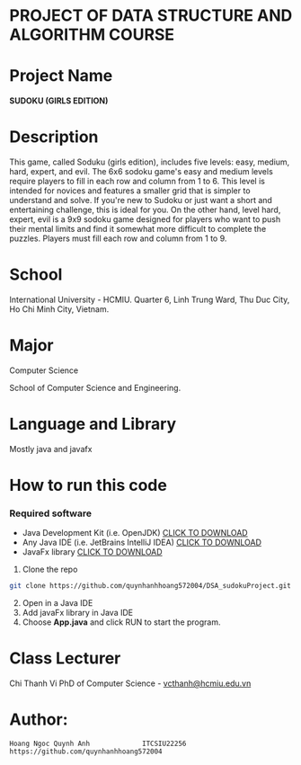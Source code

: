 # PROJECT OF DATA STRUCTURE AND ALGORITHM COURSE
# Project Name
 **SUDOKU (GIRLS EDITION)**

# Description
This game, called Soduku (girls edition), includes five levels: easy, medium, hard, expert, and evil.
 The 6x6 sodoku game's easy and medium levels require players to fill in each row and column from 1 to 6. 
 This level is intended for novices and features a smaller grid that is simpler to understand and solve.
 If you're new to Sudoku or just want a short and entertaining challenge, this is ideal for you. 
 On the other hand, level hard, expert, evil is a 9x9 sodoku game designed for players who want to push their mental 
 limits and find it somewhat more difficult to complete the puzzles. Players must fill each row and column from 1 to 9.

# School
International University - HCMIU.
Quarter 6, Linh Trung Ward, Thu Duc City, Ho Chi Minh City, Vietnam.

# Major
Computer Science 

School of Computer Science and Engineering.

# Language and Library 
Mostly java and javafx

# How to run this code
### Required software
* Java Development Kit (i.e. OpenJDK) [CLICK TO DOWNLOAD](https://openjdk.org/)
* Any Java IDE (i.e. JetBrains IntelliJ IDEA) [CLICK TO DOWNLOAD](https://www.jetbrains.com/idea/download/)
* JavaFx library [CLICK TO DOWNLOAD](https://openjfx.io/)
 1. Clone the repo
   ```sh
   git clone https://github.com/quynhanhhoang572004/DSA_sudokuProject.git
   ```
2. Open in a Java IDE
3. Add javaFx library in Java IDE
4. Choose **App.java** and click RUN to start the program.

# Class Lecturer
Chi Thanh Vi    PhD of Computer Science - vcthanh@hcmiu.edu.vn


# Author:
    Hoang Ngoc Quynh Anh             ITCSIU22256       https://github.com/quynhanhhoang572004
